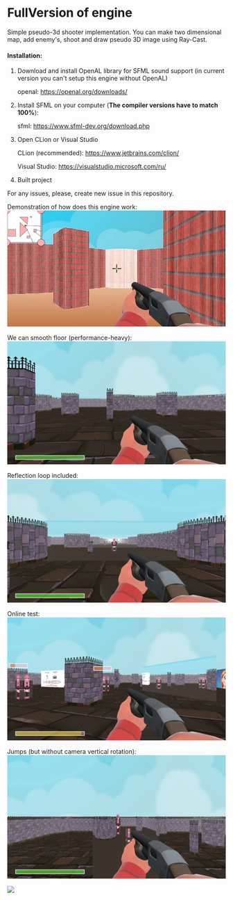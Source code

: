 # FullVersion of engine
Simple pseudo-3d shooter implementation. 
You can make two dimensional map, add enemy's, shoot and draw pseudo 3D image using Ray-Cast.

<h4>Installation:</h4>

1) Download and install OpenAL library for SFML sound support (in current version you can't setup this engine without OpenAL)

   openal: https://openal.org/downloads/


2) Install SFML on your computer (<b>The compiler versions have to match 100%</b>):

   sfml: https://www.sfml-dev.org/download.php


2) Open CLion or Visual Studio

   CLion (recommended): https://www.jetbrains.com/clion/

   Visual Studio: https://visualstudio.microsoft.com/ru/


4) Built project

For any issues, please, create new issue in this repository.



Demonstration of how does this engine work:
![Project demonstration](img/demo_engine.jpg)

We can smooth floor (performance-heavy):
![Project demonstration](img/demo_smooth.png)

Reflection loop included:
![Project demonstration](img/demo_mirror_loop.png)

Online test:
![Project demonstration](img/demo_online.png)

Jumps (but without camera vertical rotation):
![Project demonstration](img/demo_jump.png)

![](https://img.shields.io/tokei/lines/github/cppshizoidS/SFMLEngine)
